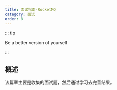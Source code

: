 ```yaml
---
title: 面试指南-RocketMQ
category: 面试
order: 8
---
```



::: tip

Be a better version of yourself

:::


## 概述

该篇章主要是收集的面试题，然后通过学习去完善结果。